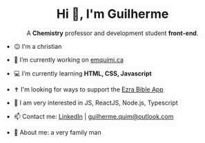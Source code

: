<h1 align="center">Hi 👋, I'm Guilherme</h1>

<p align="center">A <strong>Chemistry</strong> professor and development student <strong>front-end</strong>.</p>
</p>

- 😉 I’m a christian

- 🔭 I’m currently working on [emquími.ca](https://www.instagram.com/emquimi.ca)

- 💻 I’m currently learning **HTML, CSS, Javascript**

- ✝ I'm looking for ways to support the [Ezra Bible App](https://github.com/ezra-bible-app/ezra-bible-app)

- 🧐 I am very interested in JS, ReactJS, Node.js, Typescript

- 📫 Contact me: [LinkedIn](www.linkedin.com/in/guiquimthe) | guilherme.quim@outlook.com

- 💬 About me: a very family man
